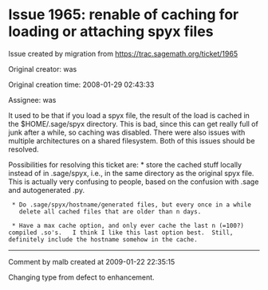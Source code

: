 # Issue 1965: renable of caching for loading or attaching spyx files

Issue created by migration from https://trac.sagemath.org/ticket/1965

Original creator: was

Original creation time: 2008-01-29 02:43:33

Assignee: was

It used to be that if you load a spyx file, the result of the load is cached in the $HOME/.sage/spyx directory.  This is bad, since this can get really full of junk after a while, so caching was disabled.  There were also issues with multiple architectures on a shared filesystem.  Both of this issues should be resolved. 

 Possibilities for resolving this ticket are:
     * store the cached stuff locally instead of in .sage/spyx, i.e., 
       in the same directory as the original spyx file.    This is actually
       very confusing to people, based on the confusion with .sage and
       autogenerated .py.

     * Do .sage/spyx/hostname/generated files, but every once in a while 
       delete all cached files that are older than n days.

     * Have a max cache option, and only ever cache the last n (=100?) compiled .so's.   I think I like this last option best.  Still, definitely include the hostname somehow in the cache.



---

Comment by malb created at 2009-01-22 22:35:15

Changing type from defect to enhancement.
